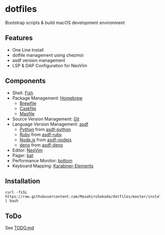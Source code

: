 # dotfiles
Bootstrap scripts & build macOS development environment

## Features
* One Line Install
* dotfile management using chezmoi
* asdf version management
* LSP & DAP Configuration for NeoVim

## Components
* Shell: [Fish](https://github.com/fish-shell/fish-shell)
* Package Management: [Homebrew](https://brew.sh)
  * [Brewfile](https://github.com/MasahiroSakoda/dotfiles/blog/main/dot_config/homebrew/Brewfile.tmpl)
  * [Caskfile](https://github.com/MasahiroSakoda/dotfiles/blog/main/dot_config/homebrew/Caskfile.tmpl)
  * [Masfile](https://github.com/MasahiroSakoda/dotfiles/blob/main/dot_config/homebrew/Masfile)
* Source Version Management: [Git](https://github.com/git/git)
* Language Version Management: [asdf](https://github.com/asdf-vm/asdf)
  * [Python](https://www.python.org/) from [asdf-python](https://github.com/asdf-community/asdf-python)
  * [Ruby](https://www.ruby-lang.org/) from [asdf-ruby](https://github.com/asdf-vm/asdf-ruby)
  * [Node.js](https://nodejs.org/) from [asdf-nodejs](https://github.com/asdf-vm/asdf-nodejs)
  * [deno](https://deno.com/) from [asdf-deno](https://github.com/asdf-community/asdf-deno)
* Editor: [NeoVim](https://github.com/neovim/neovim)
* Pager: [bat](https://github.com/sharkdp/bat)
* Performance Monitor: [bottom](https://github.com/ClementTsang/bottom)
* Keyboard Mapping: [Karabiner-Elements](https://karabiner-elements.pqrs.org/)

## Installation
```
curl -fsSL https://raw.githubusercontent.com/MasahiroSakoda/dotfiles/master/install.sh | bash
```

## ToDo
See [TODO.md](https://github.com/MasahiroSakoda/dotfiles/blob/main/TODO.md)
